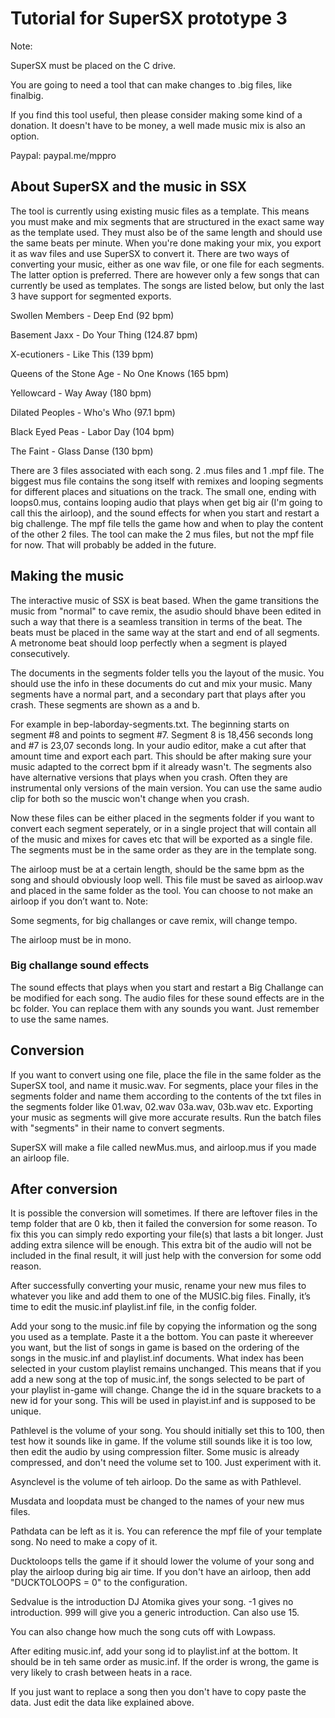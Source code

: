 # Tutorial for SuperSX prototype 3

Note: 

SuperSX must be placed on the C drive. 

You are going to need a tool that can make changes to .big files, like finalbig.

If you find this tool useful, then please consider making some kind of a donation. It doesn't have to be money, a well made music mix is also an option.

Paypal: paypal.me/mppro

## About SuperSX and the music in SSX
The tool is currently using existing music files as a template. This means you must make and mix segments that are structured in the exact same way as the template used. They must also be of the same length and should use the same beats per minute. When you're done making your mix, you export it as wav files and use SuperSX to convert it. There are two ways of converting your music, either as one wav file, or one file for each segments. The latter option is preferred. There are however only a few songs that can currently be used as templates. The songs are listed below, but only the last 3 have support for segmented exports.

Swollen Members - Deep End (92 bpm)

Basement Jaxx - Do Your Thing (124.87 bpm)

X-ecutioners - Like This (139 bpm)

Queens of the Stone Age - No One Knows (165 bpm)

Yellowcard - Way Away (180 bpm)

Dilated Peoples - Who's Who (97.1 bpm)

Black Eyed Peas - Labor Day (104 bpm)

The Faint - Glass Danse (130 bpm)

There are 3 files associated with each song. 2 .mus files and 1 .mpf file. The biggest mus file contains the song itself with remixes and looping segments for different places and situations on the track. The small one, ending with loops0.mus, contains looping audio that plays when get big air (I'm going to call this the airloop), and the sound effects for when you start and restart a big challenge. The mpf file tells the game how and when to play the content of the other 2 files. The tool can make the 2 mus files, but not the mpf file for now. That will probably be added in the future.
## Making the music
The interactive music of SSX is beat based. When the game transitions the music from "normal" to cave remix, the asudio should bhave been edited in such a way that there is a seamless transition in terms of the beat. The beats must be placed in the same way at the start and end of all segments. A metronome beat should loop perfectly when a segment is played consecutively. 

The documents in the segments folder tells you the layout of the music. You should use the info in these documents do cut and mix your music. Many segments have a normal part, and a secondary part that plays after you crash. These segments are shown as a and b. 

For example in bep-laborday-segments.txt. The beginning starts on segment #8 and points to segment #7. Segment 8 is 18,456 seconds long and #7 is 23,07 seconds long. In your audio editor, make a cut after that amount time and export each part. This should be after making sure your music adapted to the correct bpm if it already wasn't. 
The segments also have alternative versions that plays when you crash. Often they are instrumental only versions of the main version. You can use the same audio clip for both so the muscic won't change when you crash.

Now these files can be either placed in the segments folder if you want to convert each segment seperately, or in a single project that will contain all of the music and mixes for caves etc that will be exported as a single file. The segments must be in the same order as they are in the template song.

The airloop must be at a certain length, should be the same bpm as the song and should obviously loop well. This file must be saved as airloop.wav and placed in the same folder as the tool. You can choose to not make an airloop if you don’t want to.
Note: 

Some segments, for big challanges or cave remix, will change tempo.

The airloop must be in mono.

### Big challange sound effects
The sound effects that plays when you start and restart a Big Challange can be modified for each song. The audio files for these sound effects are in the bc folder. You can replace them with any sounds you want. Just remember to use the same names.

## Conversion
If you want to convert using one file, place the file in the same folder as the SuperSX tool, and name it music.wav. For segments, place your files in the segments folder and name them according to the contents of the txt files in the segments folder like 01.wav, 02.wav 03a.wav, 03b.wav etc. Exporting your music as segments will give more accurate results. Run the batch files with "segments" in their name to convert segments. 

SuperSX will make a file called newMus.mus, and airloop.mus if you made an airloop file.

## After conversion
It is possible the conversion will sometimes. If there are leftover files in the temp folder that are 0 kb, then it failed the conversion for some reason. To fix this you can simply redo exporting your file(s) that lasts a bit longer. Just adding extra silence will be enough. This extra bit of the audio will not be included in the final result, it will just help with the conversion for some odd reason.

After successfully converting your music, rename your new mus files to whatever you like and add them to one of the MUSIC.big files. Finally, it’s time to edit the music.inf playlist.inf file, in the config folder.

Add your song to the music.inf file by copying the information og the song you used as a template. Paste it a the bottom. You can paste it whereever you want, but the list of songs in game is based on the ordering of the songs in the music.inf and playlist.inf documents. What index has been selected in your custom playlist remains unchanged. This means that if you add a new song at the top of music.inf, the songs selected to be part of your playlist in-game will change. 
Change the id in the square brackets to a new id for your song. This will be used in playist.inf and is supposed to be unique. 

Pathlevel is the volume of your song. You should initially set this to 100, then test how it sounds like in game. If the volume still sounds like it is too low, then edit the audio by using compression filter. Some music is already compressed, and don't need the volume set to 100. Just experiment with it.

Asynclevel is the volume of teh airloop. Do the same as with Pathlevel.

Musdata and loopdata must be changed to the names of your new mus files. 

Pathdata can be left as it is. You can reference the mpf file of your template song. No need to make a copy of it.

Ducktoloops tells the game if it should lower the volume of your song and play the airloop during big air time. If you don't have an airloop, then add "DUCKTOLOOPS = 0" to the configuration. 

Sedvalue is the introduction DJ Atomika gives your song. -1 gives no introduction. 999 will give you a generic introduction. Can also use 15.

You can also change how much the song cuts off with Lowpass.

After editing music.inf, add your song id to playlist.inf at the bottom. It should be in teh same order as music.inf. If the order is wrong, the game is very likely to crash between heats in a race. 

If you just want to replace a song then you don't have to copy paste the data. Just edit the data like explained above.

